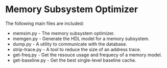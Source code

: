 Memory Subsystem Optimizer
==============================================================================

The following main files are included:
* memsim.py - The memory subsystem optimizer.
* memgen.py - Generate the HDL model for a memory subsystem.
* dump.py - A utility to communicate with the database.
* strip-trace.py - A tool to reduce the size of an address trace.
* get-freq.py - Get the resouce usage and frequecy of a memory model.
* get-baseline.py - Get the best single-level baseline cache.

